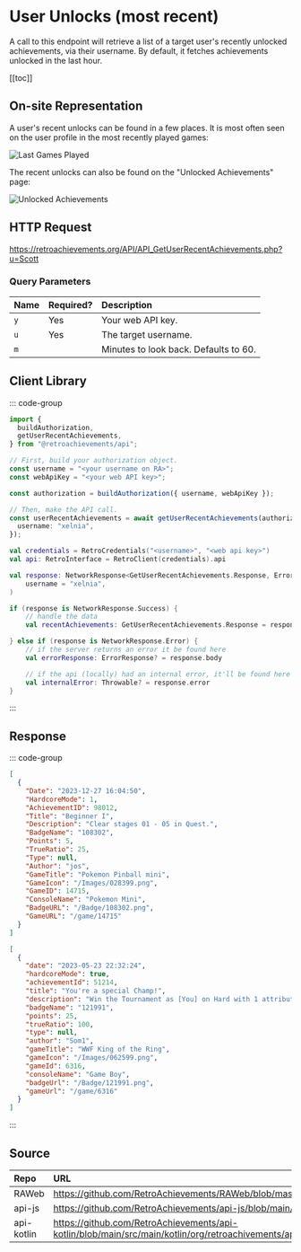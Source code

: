 <script setup>
import SampleRequest from '../components/SampleRequest.vue';
</script>

# User Unlocks (most recent)

A call to this endpoint will retrieve a list of a target user's recently unlocked achievements, via their username. By default, it fetches achievements unlocked in the last hour.

[[toc]]

## On-site Representation

A user's recent unlocks can be found in a few places. It is most often seen on the user profile in the most recently played games:

![Last Games Played](/last-games-played.png)

The recent unlocks can also be found on the "Unlocked Achievements" page:

![Unlocked Achievements](/unlocked-achievements.png)

## HTTP Request

<SampleRequest httpVerb="GET">https://retroachievements.org/API/API_GetUserRecentAchievements.php?u=Scott</SampleRequest>

### Query Parameters

| Name | Required? | Description                           |
| :--- | :-------- | :------------------------------------ |
| `y`  | Yes       | Your web API key.                     |
| `u`  | Yes       | The target username.                  |
| `m`  |           | Minutes to look back. Defaults to 60. |

## Client Library

::: code-group

```ts [NodeJS]
import {
  buildAuthorization,
  getUserRecentAchievements,
} from "@retroachievements/api";

// First, build your authorization object.
const username = "<your username on RA>";
const webApiKey = "<your web API key>";

const authorization = buildAuthorization({ username, webApiKey });

// Then, make the API call.
const userRecentAchievements = await getUserRecentAchievements(authorization, {
  username: "xelnia",
});
```

```kotlin [Kotlin]
val credentials = RetroCredentials("<username>", "<web api key>")
val api: RetroInterface = RetroClient(credentials).api

val response: NetworkResponse<GetUserRecentAchievements.Response, ErrorResponse> = api.getUserRecentAchievements(
    username = "xelnia",
)

if (response is NetworkResponse.Success) {
    // handle the data
    val recentAchievements: GetUserRecentAchievements.Response = response.body

} else if (response is NetworkResponse.Error) {
    // if the server returns an error it be found here
    val errorResponse: ErrorResponse? = response.body

    // if the api (locally) had an internal error, it'll be found here
    val internalError: Throwable? = response.error
}
```

:::

## Response

::: code-group

```json [HTTP Response]
[
  {
    "Date": "2023-12-27 16:04:50",
    "HardcoreMode": 1,
    "AchievementID": 98012,
    "Title": "Beginner I",
    "Description": "Clear stages 01 - 05 in Quest.",
    "BadgeName": "108302",
    "Points": 5,
    "TrueRatio": 25,
    "Type": null,
    "Author": "jos",
    "GameTitle": "Pokemon Pinball mini",
    "GameIcon": "/Images/028399.png",
    "GameID": 14715,
    "ConsoleName": "Pokemon Mini",
    "BadgeURL": "/Badge/108302.png",
    "GameURL": "/game/14715"
  }
]
```

```json [NodeJS]
[
  {
    "date": "2023-05-23 22:32:24",
    "hardcoreMode": true,
    "achievementId": 51214,
    "title": "You're a special Champ!",
    "description": "Win the Tournament as [You] on Hard with 1 attribute on max. and 1 attribute on min.",
    "badgeName": "121991",
    "points": 25,
    "trueRatio": 100,
    "type": null,
    "author": "Som1",
    "gameTitle": "WWF King of the Ring",
    "gameIcon": "/Images/062599.png",
    "gameId": 6316,
    "consoleName": "Game Boy",
    "badgeUrl": "/Badge/121991.png",
    "gameUrl": "/game/6316"
  }
]
```

:::

## Source

| Repo       | URL                                                                                                                  |
| :--------- | :------------------------------------------------------------------------------------------------------------------- |
| RAWeb      | https://github.com/RetroAchievements/RAWeb/blob/master/public/API/API_GetUserRecentAchievements.php                  |
| api-js     | https://github.com/RetroAchievements/api-js/blob/main/src/user/getUserRecentAchievements.ts                          |
| api-kotlin | https://github.com/RetroAchievements/api-kotlin/blob/main/src/main/kotlin/org/retroachivements/api/RetroInterface.kt |
